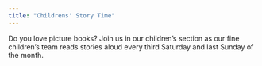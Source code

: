 ```yaml
---
title: "Childrens' Story Time"
---
```

Do you love picture books? Join us in our children’s section as our fine children’s team reads stories aloud every third Saturday and last Sunday of the month.